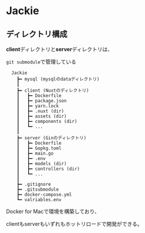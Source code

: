 # Jackie

## ディレクトリ構成

**client**ディレクトリと**server**ディレクトリは、

`git submodule`で管理している

  ```
    Jackie
      ┣━ mysql (mysqlのdataディレクトリ)
      ┃
      ┣━ client (Nuxtのディレクトリ)
      ┃   ┣━ Dockerfile
      ┃   ┣━ package.json
      ┃   ┣━ yarn.lock
      ┃   ┣━ .nuxt (dir)
      ┃   ┣━ assets (dir)
      ┃   ┣━ components (dir)
      ┃   ┗━ ...
      ┃   
      ┣━ server (Ginのディレクトリ)
      ┃   ┣━ Dockerfile
      ┃   ┣━ Gopkg.toml
      ┃   ┣━ main.go
      ┃   ┣━ .env
      ┃   ┣━ models (dir)
      ┃   ┣━ controllers (dir)
      ┃   ┗━ ...
      ┃
      ┣━ .gitignore
      ┣━ .gitsubmodule
      ┣━ docker-compose.yml
      ┗━ valriables.env
  ```

Docker for Macで環境を構築しており、

clientもserverもいずれもホットリロードで開発ができる。